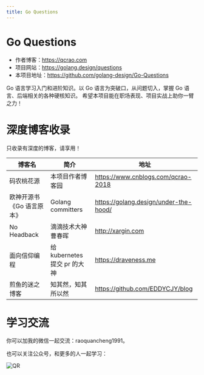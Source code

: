 ```yaml
---
title: Go Questions
---
```


# Go Questions 

- 作者博客：https://qcrao.com
- 项目网站：https://golang.design/questions
- 本项目地址：https://github.com/golang-design/Go-Questions

Go 语言学习入门和进阶知识。以 Go 语言为突破口，从问题切入，掌握 Go 语言、后端相关的各种硬核知识。
希望本项目能在职场表现、项目实战上助你一臂之力！

# 深度博客收录

只收录有深度的博客，请享用！

|博客名|简介|地址|
|---|---|---|
|码农桃花源|本项目作者博客园|https://www.cnblogs.com/qcrao-2018|
|欧神开源书《Go 语言原本》|Golang committers|https://golang.design/under-the-hood/|
|No Headback|滴滴技术大神曹春晖|http://xargin.com|
|面向信仰编程|给 kubernetes 提交 pr 的大神|https://draveness.me|
|煎鱼的迷之博客|知其然，知其所以然|https://github.com/EDDYCJY/blog|

# 学习交流

你可以加我的微信一起交流：raoquancheng1991。

也可以关注公众号，和更多的人一起学习：

![QR](https://user-images.githubusercontent.com/7698088/57526048-ebb2e280-735e-11e9-98dc-4a2cb060d0df.png)
